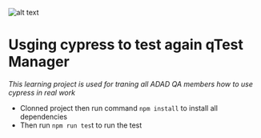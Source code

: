 ![alt text](https://cypress.io/static/cypress-io-logo-social-share-8fb8a1db3cdc0b289fad927694ecb415.png)
# Usging cypress to test again qTest Manager
*This learning project is used for traning all ADAD QA members how to use cypress in real work*
- Clonned project then run command `npm install` to install all dependencies
- Then run `npm run tes`t to run the test
